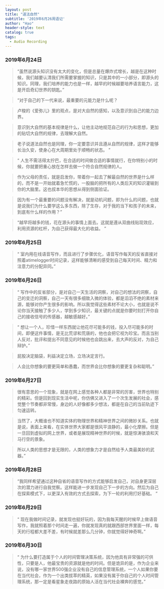 ```yaml
---
layout: post
title: "道法自然"
subtitle: '2019年6月26周语记'
author: "Hao"
header-style: text
catalog: true
tags:
  - Audio Recording
---
```


### 2019年6月24日
> “虽然说源头知识没有太大的变化，但是总量在爆炸式增长，越是在这种时候，我们越要认清我们所需要掌握的知识，只是其中的一小部分，即源头的知识。同理，我们培养的能力也是一样，越早的时候越要培养语言能力，这是开启奇幻世界的钥匙。”

>“对于自己的下一代来说，最重要的元能力是什么呢？

>卢梭的《爱弥儿》里的观点，是对大自然的感知，以及意识到自己的能力边界。

>意识到大自然的基本规律是什么，让他主动地规范自己的行为和思想，更加的贴切大自然的规律，去理解大自然。

>老子说道法自然也是同理，你一定要意识并且遵从自然的规律，这样才能够长治久安，使身心在大周期里处于顺畅的状态。 ”

>“ 人生不需活得太拧巴，在合适的时间做合适的事情就行，在你特别小的时候，你就要把重心放在怎样去做一个符合自然规律的人。

>作为父母的责任，就是启发你，带着你一起去了解最自然的世界是什么样的，而不是一开始就着急忙慌的，一股脑的把所有的人类后天的知识灌输到你的大脑里。这也叔本华的思想从得到侧面验证。

>因为有一个最重要的问题没有解决，就是动机问题，即为什么的问题，也就是说我们为什么要学这么多东西，除了生存，对于我的当下和孩子的未来，到底有什么样的作用？”

>“越早将越多的钱，花在源头的事情上面去。这就是遵从双曲线贴现效应，利用资源的杠杆，为自己获得最大化的收益。 ”


### 2019年6月25日

>“ 室内用在线语音写作，而且进行了步骤优化，语音写作每天的反省直接对照着atimelogger时间记录，这样能够清晰的感受到自己每天时间、精力和注意力的分配异同。”


### 2019年6月26日

>“ 写作中的反省部分，是对自己一天生活的洞察，对自己的想法的洞察，自己的变迁的洞察，自己一天有很多细致入微的体验，都是滔滔不绝的素材来源，能够对你产生很多的影响。所以我觉得这些素材不论大小，也就是说不论你当天接触了多少人，学到多少知识，最关键的点就是你要时刻打开你自己的接收信号的传感器，越敏感越好。”

>“ 想让一个人，珍惜一样东西就让他花尽可能多的钱，投入尽可能多的时间，即便这件事情，是无比荒谬和荒唐的，他也会把它视为珍宝。而且当别人反对，批评和提出不同意见的时候他也会跳出来，去大声的反对，为自己辩护。”

> 屁股决定脑袋，利益决定立场，立场决定言行。

>人会比你想象的要更简单和愚蠢，而世界会比你想象的要更复杂和聪明。”


### 2019年6月27日

>很有意思的一个现象，就是在网上感觉各种人都是非常的厉害，世界也特别的精彩。但是回到现实生活中呢，你仿佛又进入了一个次生发展的社会，感觉整个节奏都非常慢，身边的人好像都多少想法，都是在自己的当前轨迹下匀速运转。

>当然了，大概谁也不知道实体的物理世界和精神世界之间的微妙关系。也就是说，表面上来看，在实体世界大家都是很风平浪静的，最小化摩擦。但是一旦回到虚拟的网上世界，或者是展现精神世界的时候，就是惊涛骇浪和天马行空的景象。

>所以人类的思想才是无限的，人类的想象力才是自然给予人类最美妙的武器。”


### 2019年6月28日

>“我同样希望通过这种自省的语音写作的方式能够启发自己，对自身更深层次的潜力进行自我觉察。这样能进一步发现自己下一步的方向。然后为自己在探索模式下，以更深入有效的方式去探索，为下一轮的利用打好基础。 ”


### 2019年6月29日

>“ 现在我做时间记录，就发现也挺好玩的，因为我每天醒的时候早上做语音写作，我就照着那个时间走一遍，你就发现真的就跟西部世界里面一样，每天的行程都大差不差，有时候就差那么几分钟，你就觉得好神奇啊。”


### 2019年6月30日

>“ 为什么要打造属于个人的时间管理决策系统，因为他具有非常强的可供性，只要是人，他最宝贵的资源就是他的时间。但是诡异的是，作为企业来说，没有哪一家世界500强企业没有自己的信息管理系统，一个人如果你要在当代社会，作为一个出类拔萃的精英，如果没有属于你自己的个人时间管理系统，那一定是看星象走夜路的原始人活在当代社会裸奔的感觉。”